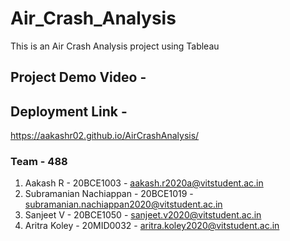 # Air_Crash_Analysis
This is an Air Crash Analysis project using Tableau
 
## Project Demo Video -


## Deployment Link -
https://aakashr02.github.io/AirCrashAnalysis/
 
### Team - 488
1. Aakash R - 20BCE1003 - aakash.r2020a@vitstudent.ac.in
2. Subramanian Nachiappan - 20BCE1019 - subramanian.nachiappan2020@vitstudent.ac.in
3. Sanjeet V - 20BCE1050 - sanjeet.v2020@vitstudent.ac.in
4. Aritra Koley - 20MID0032 - aritra.koley2020@vitstudent.ac.in
